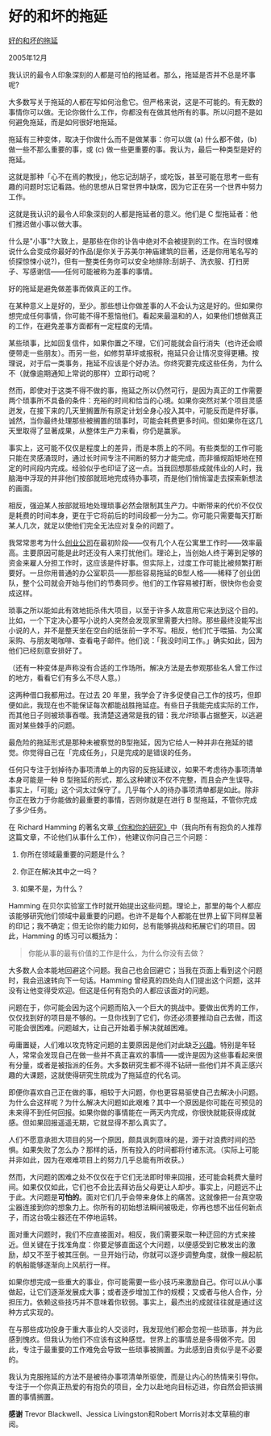 # 好的和坏的拖延

[好的和坏的拖延](https://paulgraham.com/procrastination.html)

2005年12月

我认识的最令人印象深刻的人都是可怕的拖延者。那么，拖延是否并不总是坏事呢?

大多数写关于拖延的人都在写如何治愈它。但严格来说，这是不可能的。有无数的事情你可以做。无论你做什么工作，你都没有在做其他所有的事。所以问题不是如何避免拖延，而是如何很好地拖延。

拖延有三种变体，取决于你做什么而不是做某事：你可以做 (a) 什么都不做，(b) 做一些不那么重要的事，或 (c) 做一些更重要的事。我认为，最后一种类型是好的拖延。

这就是那种「心不在焉的教授」，他忘记刮胡子，或吃饭，甚至可能在思考一些有趣的问题时忘记看路。他的思想从日常世界中缺席，因为它正在另一个世界中努力工作。

这就是我认识的最令人印象深刻的人都是拖延者的意义。他们是 C 型拖延者：他们推迟做小事以做大事。

什么是"小事"?大致上，是那些在你的讣告中绝对不会被提到的工作。在当时很难说什么会变成你最好的作品(是你关于苏美尔神庙建筑的巨著，还是你用笔名写的侦探惊悚小说?)，但有一整类任务你可以安全地排除:刮胡子、洗衣服、打扫房子、写感谢信——任何可能被称为差事的事情。

好的拖延是避免做差事而做真正的工作。

在某种意义上是好的，至少。那些想让你做差事的人不会认为这是好的。但如果你想完成任何事情，你可能不得不惹恼他们。看起来最温和的人，如果他们想做真正的工作，在避免差事方面都有一定程度的无情。

某些琐事，比如回复信件，如果你置之不理，它们可能就会自行消失（也许还会顺便带走一些朋友）。而另一些，如修剪草坪或报税，拖延只会让情况变得更糟。按理说，对于后一类事务，拖延不应该是个好办法。你终究要完成这些任务，为什么不（就像逾期通知上常说的那样）立即行动呢？

然而，即使对于这类不得不做的事，拖延之所以仍然可行，是因为真正的工作需要两个琐事所不具备的条件：充裕的时间和恰当的心境。如果你突然对某个项目灵感迸发，在接下来的几天里搁置所有原定计划全身心投入其中，可能反而是件好事。诚然，当你最终处理那些被搁置的琐事时，可能会耗费更多时间。但如果你在这几天里取得了显著成果，从整体生产力来看，你仍是赢家。

事实上，这可能不仅仅是程度上的差异，而是本质上的不同。有些类型的工作可能只能在灵感涌现时，通过长时间专注不间断的努力才能完成，而非循规蹈矩地在预定的时间段内完成。经验似乎也印证了这一点。当我回想那些成就伟业的人时，我脑海中浮现的并非他们按部就班地完成待办事项，而是他们悄悄溜走去探索新想法的画面。

相反，强迫某人按部就班地处理琐事必然会限制其生产力。中断带来的代价不仅仅是耗费的时间本身，更在于它将前后的时间段都一分为二。你可能只需要每天打断某人几次，就足以使他们完全无法应对复杂的问题了。

我常常思考为什么[创业公司](https://paulgraham.com/start.html)在最初阶段——仅有几个人在公寓里工作时——效率最高。主要原因可能是此时还没有人来打扰他们。理论上，当创始人终于筹到足够的资金来雇人分担工作时，这应该是件好事。但实际上，过度工作可能比被频繁打断要好。一旦你用普通的办公室职员——那些容易拖延的B型人格——稀释了创业团队，整个公司就会开始与他们的节奏同步。他们的工作容易被打断，很快你也会变成这样。

琐事之所以能如此有效地扼杀伟大项目，以至于许多人故意用它来达到这个目的。比如，一个下定决心要写小说的人突然会发现家里需要大扫除。那些最终没能写出小说的人，并不是整天坐在空白的纸张前一字不写。相反，他们忙于喂猫、为公寓采购、与朋友喝咖啡、查看电子邮件。他们说：「我没时间工作。」确实如此，因为他们已经刻意安排好了。

（还有一种变体是声称没有合适的工作场所。解决方法是去参观那些名人曾工作过的地方，看看它们有多么不尽人意。）

这两种借口我都用过。在过去 20 年里，我学会了许多促使自己工作的技巧，但即便如此，我现在也不能保证每次都能战胜拖延症。有些日子我能完成实际的工作，而其他日子则被琐事吞噬。我清楚这通常是我的错：我*允许*琐事占据整天，以逃避面对某些棘手的问题。

最危险的拖延形式是那种未被察觉的B型拖延，因为它给人一种并非在拖延的错觉。你觉得自己在「完成任务」，只是完成的是错误的任务。

任何只专注于划掉待办事项清单上的内容的反拖延建议，如果不考虑待办事项清单本身可能是一种 B 型拖延的形式，那么这种建议不仅不完整，而且会产生误导。事实上，「可能」这个词太过保守了。几乎每个人的待办事项清单都是如此。除非你正在致力于你能做的最重要的事情，否则你就是在进行 B 型拖延，不管你完成了多少任务。

在 Richard Hamming 的著名文章[《你和你的研究》](https://paulgraham.com/hamming.html)中（我向所有有抱负的人推荐这篇文章，不论他们从事什么工作），他建议你问自己三个问题：

1. 你所在领域最重要的问题是什么？

2. 你正在解决其中之一吗？

3. 如果不是，为什么？

Hamming 在贝尔实验室工作时就开始提出这些问题。理论上，那里的每个人都应该能够研究他们领域中最重要的问题。也许不是每个人都能在世界上留下同样显著的印记；我不确定；但无论你的能力如何，总有能够挑战和拓展它们的项目。因此，Hamming 的练习可以概括为：

> 你能从事的最有价值的工作是什么，为什么你没有去做？

大多数人会本能地回避这个问题。我自己也会回避它；当我在页面上看到这个问题时，我会迅速转向下一句话。Hamming 曾经真的四处向人们提出这个问题，这并没有让他变得受欢迎。但这是任何有抱负的人都应该面对的问题。

问题在于，你可能会因为这个问题而陷入一个巨大的挑战中。要做出优秀的工作，仅仅找到好的项目是不够的。一旦你找到了它们，你还必须要推动自己去做，而这可能会很困难。问题越大，让自己开始着手解决就越困难。

毋庸置疑，人们难以攻克特定问题的主要原因是他们对此缺乏[兴趣](https://paulgraham.com/hs.html)。特别是年轻人，常常会发现自己在做一些并不真正喜欢的事情——或许是因为这些事看起来很有分量，或者是被指派的任务。大多数研究生都不得不钻研一些他们并不真正感兴趣的大课题，这就使得研究生院成为了拖延症的代名词。

即便你喜欢自己正在做的事，相较于大问题，你也更容易驱使自己去解决小问题。为什么会这样呢？为什么解决大问题如此艰难？其中一个原因是你可能在可预见的未来得不到任何回报。如果你做的事情能在一两天内完成，你很快就能获得成就感。但如果回报遥遥无期，它就显得不那么真实了。

人们不愿意承担大项目的另一个原因，颇具讽刺意味的是，源于对浪费时间的恐惧。如果失败了怎么办？那样的话，所有投入的时间都将付诸东流。（实际上可能并非如此，因为在艰难项目上的努力几乎总能有所收获。）

然而，大问题的困难之处不仅仅在于它们无法即时带来回报，还可能会耗费大量时间。如果仅仅如此，它们也不会比去拜访岳父母更让人却步。事实上，问题远不止于此。大问题是**可怕的**。面对它们几乎会带来身体上的痛苦。这就像把一台真空吸尘器连接到你的想象力上。你所有的初始想法瞬间被吸走，你再也想不出任何新点子，而这台吸尘器还在不停地运转。

面对重大问题时，我们不应直接面对。相反，我们需要采取一种迂回的方式来接近。但关键在于找准角度：你要足够直面这个大问题，以便感受到它散发出的激励，却又不至于被其压倒。一旦开始行动，你就可以逐步调整角度，就像一艘起航的帆船能够逐渐向上风航行一样。

如果你想完成一些重大的事业，你可能需要一些小技巧来激励自己。你可以从小事做起，让它们逐渐发展成大事；或者逐步增加工作的规模；又或者与他人合作，分担压力。依赖这些技巧并不意味着你软弱。事实上，最杰出的成就往往就是通过这种方式实现的。

在与那些成功投身于重大事业的人交谈时，我发现他们都会忽视一些琐事，并为此感到愧疚。但我认为他们不应该有这种感觉。世界上的事情总是多得做不完。因此，专注于最重要的工作难免会导致一些琐事被搁置。为此感到自责似乎是不必要的。

我认为克服拖延的方法不是被待办事项清单所驱使，而是让内心的热情来引导你。专注于一个你真正热爱的有抱负的项目，全力以赴地向目标迈进，你自然会把该搁置的事情搁置。

**感谢** Trevor Blackwell、Jessica Livingston和Robert Morris对本文草稿的审阅。